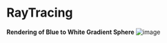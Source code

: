 # RayTracing

**Rendering of Blue to White Gradient Sphere**
![image](https://github.com/user-attachments/assets/6c2b0eb8-8bd2-45bb-aba2-2aaa541379bf)
